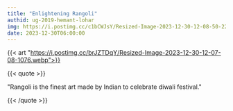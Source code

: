 ```yaml
---
title: "Enlightening Rangoli"
authid: ug-2019-hemant-lohar
img: https://i.postimg.cc/c1bCWJsY/Resized-Image-2023-12-30-12-08-50-2204.webp
date: 2023-12-30T06:00:00
---
```


{{< art  "https://i.postimg.cc/brJZTDqY/Resized-Image-2023-12-30-12-07-08-1076.webp">}}

{{< quote >}}

"Rangoli is the finest art made by Indian to celebrate diwali festival."

{{< /quote >}}
